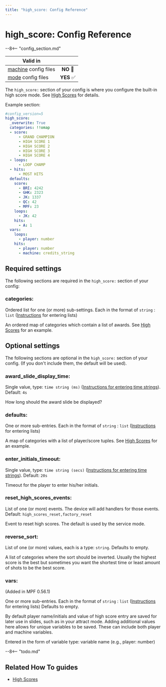```yaml
---
title: "high_score: Config Reference"
---
```


# high_score: Config Reference

--8<-- "config_section.md"

| Valid in | |
|-----|:----:|
|[machine](instructions/machine_config.md) config files |**NO** :no_entry_sign:|
|[mode](instructions/mode_config.md) config files|**YES** :white_check_mark:|

The `high_score:` section of your config is where you configure the
built-in high score mode. See
[High Scores](../game_logic/high_scores/index.md) for
details.

Example section:

``` yaml
#config_version=5
high_score:
  _overwrite: True
  categories: !!omap
  - score:
      - GRAND CHAMPION
      - HIGH SCORE 1
      - HIGH SCORE 2
      - HIGH SCORE 3
      - HIGH SCORE 4
  - loops:
      - LOOP CHAMP
  - hits:
      - MOST HITS
  defaults:
    score:
      - BRI: 4242
      - GHK: 2323
      - JK: 1337
      - QC: 42
      - MPF: 23
    loops:
      - JK: 42
    hits:
      - A: 1
  vars:
    loops:
      - player: number
    hits:
      - player: number
      - machine: credits_string
```

## Required settings

The following sections are required in the `high_score:` section of your
config:

### categories:

Ordered list for one (or more) sub-settings. Each in the format of
`string` : `list`
([Instructions](instructions/lists.md) for entering lists)

An ordered map of categories which contain a list of awards. See
[High Scores](../game_logic/high_scores/index.md) for an
example.

## Optional settings

The following sections are optional in the `high_score:` section of your
config. (If you don't include them, the default will be used).

### award_slide_display_time:

Single value, type: `time string (ms)`
([Instructions for entering time strings](instructions/time_strings.md)). Default: `4s`

How long should the award slide be displayed?

### defaults:

One or more sub-entries. Each in the format of `string` : `list`
([Instructions](instructions/lists.md) for entering lists)

A map of categories with a list of player/score tuples. See
[High Scores](../game_logic/high_scores/index.md) for an
example.

### enter_initials_timeout:

Single value, type: `time string (secs)`
([Instructions for entering time strings](instructions/time_strings.md)). Default: `20s`

Timeout for the player to enter his/her initials.

### reset_high_scores_events:

List of one (or more) events. The device will add handlers for those
events. Default: `high_scores_reset,factory_reset`

Event to reset high scores. The default is used by the service mode.

### reverse_sort:

List of one (or more) values, each is a type: `string`. Defaults to
empty.

A list of categories where the sort should be inverted. Usually the
highest score is the best but sometimes you want the shortest time or
least amount of shots to be the best score.

### vars:

(Added in MPF 0.56.1)

One or more sub-entries. Each in the format of `string` : `list`
([Instructions](instructions/lists.md) for entering lists) Defaults
to empty.

By default player name/initials and value of high score entry are 
saved for later use in slides, such as in your attract mode. Adding
additional values here allows for unique variables to be saved.
These can include both player and machine variables.

Entered in the form of variable type: variable name (e.g., player: number)

--8<-- "todo.md"


## Related How To guides

* [High Scores](../game_logic/high_scores/index.md)
